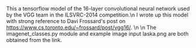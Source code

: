 This a tensorflow model of the 16-layer convolutional neural network used by the VGG team in the ILSVRC-2014 competition.\n
I wrote up this model with strong reference to Davi Frossard's post on https://www.cs.toronto.edu/~frossard/post/vgg16/. \n
\n
The imagenet_classes.py module and example image input laska.png are both obtained from the link.
